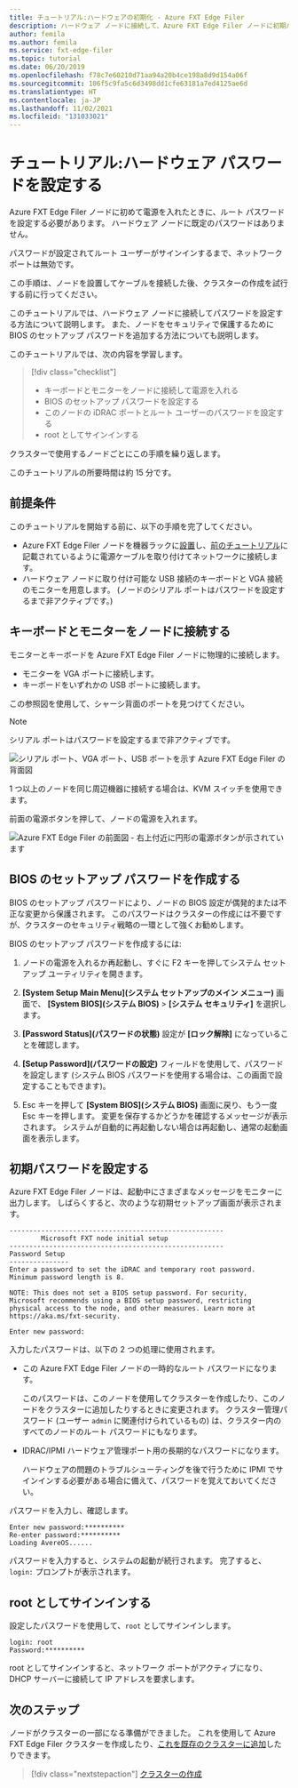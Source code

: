 ```yaml
---
title: チュートリアル:ハードウェアの初期化 - Azure FXT Edge Filer
description: ハードウェア ノードに接続して、Azure FXT Edge Filer ノードに初期パスワードを設定する方法について説明します。
author: femila
ms.author: femila
ms.service: fxt-edge-filer
ms.topic: tutorial
ms.date: 06/20/2019
ms.openlocfilehash: f78c7e60210d71aa94a20b4ce198a8d9d154a06f
ms.sourcegitcommit: 106f5c9fa5c6d3498dd1cfe63181a7ed4125ae6d
ms.translationtype: HT
ms.contentlocale: ja-JP
ms.lasthandoff: 11/02/2021
ms.locfileid: "131033021"
---
```

# <a name="tutorial-set-hardware-passwords"></a>チュートリアル:ハードウェア パスワードを設定する

Azure FXT Edge Filer ノードに初めて電源を入れたときに、ルート パスワードを設定する必要があります。 ハードウェア ノードに既定のパスワードはありません。

パスワードが設定されてルート ユーザーがサインインするまで、ネットワーク ポートは無効です。

この手順は、ノードを設置してケーブルを接続した後、クラスターの作成を試行する前に行ってください。

このチュートリアルでは、ハードウェア ノードに接続してパスワードを設定する方法について説明します。 また、ノードをセキュリティで保護するために BIOS のセットアップ パスワードを追加する方法についても説明します。

このチュートリアルでは、次の内容を学習します。

> [!div class="checklist"]
>
> * キーボードとモニターをノードに接続して電源を入れる
> * BIOS のセットアップ パスワードを設定する
> * このノードの iDRAC ポートとルート ユーザーのパスワードを設定する
> * root としてサインインする

クラスターで使用するノードごとにこの手順を繰り返します。

このチュートリアルの所要時間は約 15 分です。

## <a name="prerequisites"></a>前提条件

このチュートリアルを開始する前に、以下の手順を完了してください。

* Azure FXT Edge Filer ノードを機器ラックに[設置](install.md)し、[前のチュートリアル](network-power.md)に記載されているように電源ケーブルを取り付けてネットワークに接続します。
* ハードウェア ノードに取り付け可能な USB 接続のキーボードと VGA 接続のモニターを用意します。 (ノードのシリアル ポートはパスワードを設定するまで非アクティブです。)

## <a name="connect-a-keyboard-and-monitor-to-the-node"></a>キーボードとモニターをノードに接続する

モニターとキーボードを Azure FXT Edge Filer ノードに物理的に接続します。

* モニターを VGA ポートに接続します。
* キーボードをいずれかの USB ポートに接続します。

この参照図を使用して、シャーシ背面のポートを見つけてください。

> [!NOTE]
> シリアル ポートはパスワードを設定するまで非アクティブです。

![シリアル ポート、VGA ポート、USB ポートを示す Azure FXT Edge Filer の背面図](media/fxt-back-serial-vga-usb.png)

1 つ以上のノードを同じ周辺機器に接続する場合は、KVM スイッチを使用できます。

前面の電源ボタンを押して、ノードの電源を入れます。

![Azure FXT Edge Filer の前面図 - 右上付近に円形の電源ボタンが示されています](media/fxt-front-annotated.png)

## <a name="create-a-bios-setup-password"></a>BIOS のセットアップ パスワードを作成する

BIOS のセットアップ パスワードにより、ノードの BIOS 設定が偶発的または不正な変更から保護されます。 このパスワードはクラスターの作成には不要ですが、クラスターのセキュリティ戦略の一環として強くお勧めします。

BIOS のセットアップ パスワードを作成するには:

1. ノードの電源を入れるか再起動し、すぐに F2 キーを押してシステム セットアップ ユーティリティを開きます。

1. **[System Setup Main Menu]\(システム セットアップのメイン メニュー\)** 画面で、 **[System BIOS]\(システム BIOS\)**  >  **[システム セキュリティ]** を選択します。

1. **[Password Status]\(パスワードの状態\)** 設定が **[ロック解除]** になっていることを確認します。

1. **[Setup Password]\(パスワードの設定\)** フィールドを使用して、パスワードを設定します (システム BIOS パスワードを使用する場合は、この画面で設定することもできます)。

1. Esc キーを押して **[System BIOS]\(システム BIOS\)** 画面に戻り、もう一度 Esc キーを押します。 変更を保存するかどうかを確認するメッセージが表示されます。 システムが自動的に再起動しない場合は再起動し、通常の起動画面を表示します。<!-- how to exit this mode/do you need to reboot to get to the initial setup screen? -->

## <a name="set-initial-passwords"></a>初期パスワードを設定する

Azure FXT Edge Filer ノードは、起動中にさまざまなメッセージをモニターに出力します。 しばらくすると、次のような初期セットアップ画面が表示されます。

```
------------------------------------------------------
        Microsoft FXT node initial setup
------------------------------------------------------
Password Setup
---------------
Enter a password to set the iDRAC and temporary root password.
Minimum password length is 8.

NOTE: This does not set a BIOS setup password. For security,
Microsoft recommends using a BIOS setup password, restricting
physical access to the node, and other measures. Learn more at
https://aka.ms/fxt-security.

Enter new password:

```

入力したパスワードは、以下の 2 つの処理に使用されます。

* この Azure FXT Edge Filer ノードの一時的なルート パスワードになります。

  このパスワードは、このノードを使用してクラスターを作成したり、このノードをクラスターに追加したりするときに変更されます。 クラスター管理パスワード (ユーザー ``admin`` に関連付けられているもの) は、クラスター内のすべてのノードのルート パスワードにもなります。

* IDRAC/IPMI ハードウェア管理ポート用の長期的なパスワードになります。

  ハードウェアの問題のトラブルシューティングを後で行うために IPMI でサインインする必要がある場合に備えて、パスワードを覚えておいてください。

パスワードを入力し、確認します。

```
Enter new password:**********
Re-enter password:**********
Loading AvereOS......
```

パスワードを入力すると、システムの起動が続行されます。 完了すると、``login:`` プロンプトが表示されます。

## <a name="sign-in-as-root"></a>root としてサインインする

設定したパスワードを使用して、``root`` としてサインインします。

```
login: root
Password:**********
```

root としてサインインすると、ネットワーク ポートがアクティブになり、DHCP サーバーに接続して IP アドレスを要求します。

## <a name="next-steps"></a>次のステップ

ノードがクラスターの一部になる準備ができました。 これを使用して Azure FXT Edge Filer クラスターを作成したり、[これを既存のクラスターに追加](add-nodes.md)したりできます。

> [!div class="nextstepaction"]
> [クラスターの作成](cluster-create.md)
